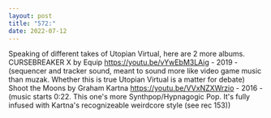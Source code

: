 ```yaml
---
layout: post
title: "572:"
date: 2022-07-12
---
```


Speaking of different takes of Utopian Virtual, here are 2 more albums. 
 CURSEBREAKER X by Equip
https://youtu.be/vYwEbM3LAig - 2019 - (sequencer and tracker sound, meant to sound more like video game music than muzak. Whether this is true Utopian Virtual is a matter for debate) 
 Shoot the Moons by Graham Kartna
https://youtu.be/VVxNZXWrzio - 2016 - (music starts 0:22. This one's more Synthpop/Hypnagogic Pop. It's fully infused with Kartna's recognizeable weirdcore style (see rec 153))
